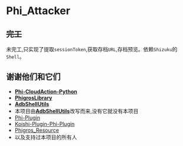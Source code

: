 # Phi_Attacker

## ~~完工~~
未完工,只实现了提取`sessionToken`,获取存档`URL`,存档预览。依赖`Shizuku`的`Shell`。

## 谢谢他们和它们
- [**Phi-CloudAction-Python**](https://github.com/wms26/Phi-CloudAction-python)
- [**PhigrosLibrary**](https://github.com/7aGiven/PhigrosLibrary)
- [**AdbShellUtils**](**https://github.com/xxinPro/AdbShellUtils)
- 本项目由[**AdbShellUtils**](https://github.com/xxinPro/AdbShellUtils)改写而来,没有它就没有本项目
- [Phi-Plugin](https://github.com/Catrong/phi-plugin)
- [Koishi-Plugin-Phi-Plugin](https://github.com/Catrong/phi-plugin-koishi)
- [Phigros_Resource](https://github.com/7aGiven/Phigros_Resource)
- 以及支持过本项目的所有人